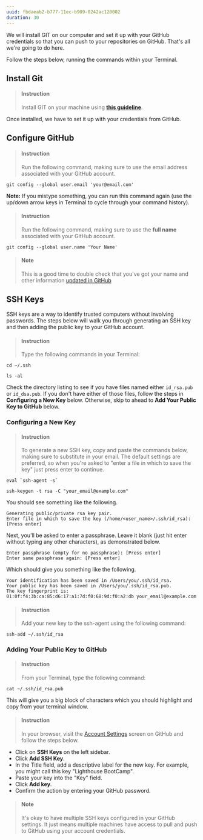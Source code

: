 ```yaml
---
uuid: fbdaeab2-b777-11ec-b909-0242ac120002
duration: 30
---
```


We will install GIT on our computer and set it up with your GitHub credentials so that you can push to your repositories on GitHub. That's all we're going to do here.

Follow the steps below, running the commands within your Terminal.

## Install Git

> #### Instruction
> Install GIT on your machine using [**this guideline**](https://git-scm.com/book/en/v2/Getting-Started-Installing-Git).

Once installed, we have to set it up with your credentials from GitHub.

## Configure GitHub


> #### Instruction 
> Run the following command, making sure to use the email address associated with your GitHub account.

```terminal
git config --global user.email 'your@email.com'
```

**Note:** If you mistype something, you can run this command again (use the up/down arrow keys in Terminal to cycle through your command history).


> #### Instruction
> Run the following command, making sure to use the **full name** associated with your GitHub account.

```terminal
git config --global user.name 'Your Name'
```

> #### Note
> This is a good time to double check that you've got your name and other information [updated in GitHub](https://github.com/settings/profile)


## SSH Keys

SSH keys are a way to identify trusted computers without involving passwords. The steps below will walk you through generating an SSH key and then adding the public key to your GitHub account.

> #### Instruction
> Type the following commands in your Terminal:

```terminal
cd ~/.ssh
```
```terminal
ls -al
```

Check the directory listing to see if you have files named either `id_rsa.pub` or `id_dsa.pub`. If you don't have either of those files, follow the steps in **Configuring a New Key** below. Otherwise, skip to ahead to **Add Your Public Key to GitHub** below.

### Configuring a New Key

> #### Instruction
> To generate a new SSH key, copy and paste the commands below, making sure to substitute in your email. The default settings are preferred, so when you're asked to "enter a file in which to save the key" just press enter to continue.

```terminal
eval `ssh-agent -s`
```

```terminal
ssh-keygen -t rsa -C "your_email@example.com"
```

You should see something like the following.

```commandline
Generating public/private rsa key pair.
Enter file in which to save the key (/home/<user_name>/.ssh/id_rsa): [Press enter]
```

Next, you'll be asked to enter a passphrase. Leave it blank (just hit enter without typing any other characters), as demonstrated below.

```commandline
Enter passphrase (empty for no passphrase): [Press enter]
Enter same passphrase again: [Press enter]
```

Which should give you something like the following.

```commandline
Your identification has been saved in /Users/you/.ssh/id_rsa.
Your public key has been saved in /Users/you/.ssh/id_rsa.pub.
The key fingerprint is:
01:0f:f4:3b:ca:85:d6:17:a1:7d:f0:68:9d:f0:a2:db your_email@example.com
```

> #### Instruction
> Add your new key to the ssh-agent using the following command:

```terminal
ssh-add ~/.ssh/id_rsa
```

### Adding Your Public Key to GitHub

> #### Instruction
> From your Terminal, type the following command:

```terminal
cat ~/.ssh/id_rsa.pub
```

This will give you a big block of characters which you should highlight and copy from your terminal window.

> #### Instruction
> In your browser, visit the [Account Settings](https://github.com/settings/admin) screen on GitHub and follow the steps below.

* Click on **SSH Keys** on the left sidebar.
* Click **Add SSH Key**.
* In the Title field, add a descriptive label for the new key. For example, you might call this key "Lighthouse BootCamp".
* Paste your key into the "Key" field.
* Click **Add key**.
* Confirm the action by entering your GitHub password.

> #### Note
> It's okay to have multiple SSH keys configured in your GitHub settings. It just means multiple machines have access to pull and push to GitHub using your account credentials.

